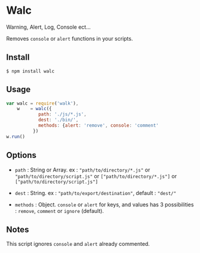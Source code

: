 # Walc
Warning, Alert, Log, Console ect...

Removes `console` or `alert` functions in your scripts.

## Install

```console
$ npm install walc
```

## Usage

```javascript
var walc = require('walk'),
    w    = walc({
            path: './js/*.js', 
            dest: './bin/',
            methods: {alert: 'remove', console: 'comment'
          })
w.run()
```


## Options

- `path` : String or Array. ex : `"path/to/directory/*.js"` or `"path/to/directory/script.js"` or `["path/to/directory/*.js"]` or `["path/to/directory/script.js"]`

- `dest` : String. ex : `"path/to/export/destination"`, default : `"dest/"`

- `methods` : Object. `console` or `alert` for keys, and values has 3 possibilities : `remove`, `comment` or `ignore` (default). 

## Notes

This script ignores `console` and `alert` already commented. 